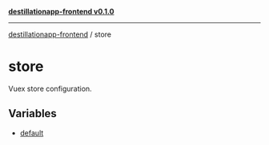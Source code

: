 [**destillationapp-frontend v0.1.0**](../README.md)

***

[destillationapp-frontend](../modules.md) / store

# store

Vuex store configuration.

## Variables

- [default](variables/default.md)
